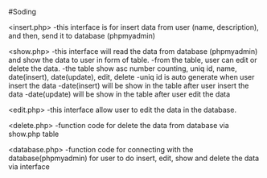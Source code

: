 #Soding

<insert.php> -this interface is for insert data from user (name, description), and then, send it to database (phpmyadmin)

<show.php> -this interface will read the data from database (phpmyadmin) and show the data to user in form of table. -from the table, user can edit or delete the data. -the table show asc number counting, uniq id, name, date(insert), date(update), edit, delete -uniq id is auto generate when user insert the data -date(insert) will be show in the table after user insert the data -date(update) will be show in the table after user edit the data

<edit.php> -this interface allow user to edit the data in the database.

<delete.php> -function code for delete the data from database via show.php table

<database.php> -function code for connecting with the database(phpmyadmin) for user to do insert, edit, show and delete the data via interface
